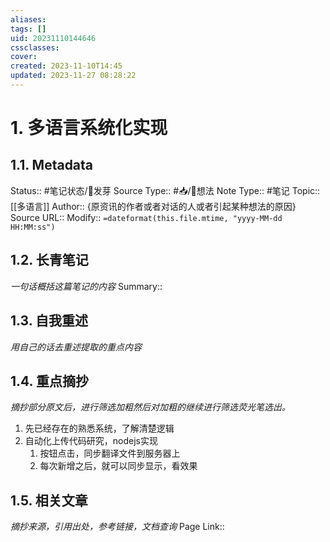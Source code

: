 ```yaml
---
aliases: 
tags: []
uid: 20231110144646
cssclasses: 
cover: 
created: 2023-11-10T14:45
updated: 2023-11-27 08:28:22
---
```


# 1. 多语言系统化实现
## 1.1. Metadata
Status::    #笔记状态/🌱发芽
Source Type::  #📥/💭想法 
Note Type::  #笔记
Topic:: [[多语言]]
Author:: {原资讯的作者或者对话的人或者引起某种想法的原因}
Source URL:: 
Modify:: `=dateformat(this.file.mtime, "yyyy-MM-dd HH:MM:ss")`
## 1.2. 长青笔记
*一句话概括这篇笔记的内容*
Summary:: 

## 1.3. 自我重述
*用自己的话去重述提取的重点内容*


## 1.4. 重点摘抄
*摘抄部分原文后，进行筛选加粗然后对加粗的继续进行筛选荧光笔选出。*
1. 先已经存在的熟悉系统，了解清楚逻辑
2. 自动化上传代码研究，nodejs实现
	1. 按钮点击，同步翻译文件到服务器上
	2. 每次新增之后，就可以同步显示，看效果

## 1.5. 相关文章
*摘抄来源，引用出处，参考链接，文档查询*
Page Link::  
